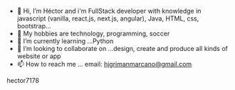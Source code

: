 - 👋 Hi, I’m Héctor and  i'm FullStack developer with 
knowledge in javascript (vanilla, react.js, next.js, angular),
Java, HTML, css, bootstrap... 
- 👀 My hobbies are technology, programming, soccer
- 🌱 I’m currently learning ...Python 
- 💞️ I’m looking to collaborate on ...design, create and produce
 all kinds of website or app
- 📫 How to reach me ...
email: hjgrimanmarcano@gmail.com


hector7178
